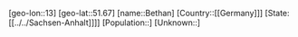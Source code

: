 ﻿---
location: [51.67,13]
type: City
tags:
- geo/City


SpocWebEntityId: 29153
isDeleted: false
confidential: public

---
[geo-lon::13]
[geo-lat::51.67]
[name::Bethan]
[Country::[[Germany]]]
[State:[[../../Sachsen-Anhalt]]]]
[Population::]
[Unknown::]

